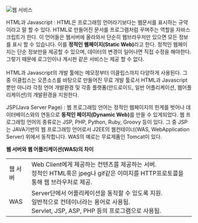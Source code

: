 ![웹 서비스](https://user-images.githubusercontent.com/59801728/72776469-a8cb3d80-3c55-11ea-8041-02f76fd1719e.png)


HTML과 Javascript
: HTML은 프로그래밍 언어라기보다는 웹문서를 표시하는 규약이라고 말 할 수 있다. HTML로 만들어진 문서를 프로그램처럼 꾸며주는 역할을 자바스크립트가 한다. 이 언어들은 웹서버에 올라와서 단순히 웹브라우저만 있으면 모든 정보를 표시 할 수 있습니다. 이를 <b>정적인 웹페이지(Static Web)</b>라고 한다. 정적인 웹페이지는 단순 정보만을 제공할 수 있으며, 데이터의 변경이 일어나면 직접 수정을 해야한다. 그렇기 때문에 로그인이나 게시판 같은 서비스는 제공 할 수 없다.<br><br>
HTML과 Javascript의 개발 툴에는 메모장부터 이클립스까지 다양하게 사용된다. 그 중 이클립스는 오픈소스를 바탕으로 만들어진 무료 개발 툴로서 HTML과 Javascript 뿐만 아니라 각정 언어 개발환경 및 각종 플랫폼(안드로이드, 일반 어플리케이션, 웹어플리케이션)의 개발환경을 지원한다.


JSP(Java Server Page)
: 웹 프로그래밍 언어는 정적인 웹페이지의 한계를 벗어나 데이터베이스와의 연동으로 <b>동적인 페이지(Dynamic Web)</b>를 만들 수 있게되었다. 웹 프로그래밍 언어의 종류로는 JSP, PHP, Python, Ruby, Groovy 등이 있다. 그 중 JSP는 JAVA기반의 웹 프로그래밍 언어로서 J2EE의 웹컨테이너(WAS, WebApplication Server) 위에서 동작합니다. WAS의 예로는 무료제품인 Tomcat이 있다.


<b>웹 서버와 웹 어플리케이션(WAS)의 차이</b>
<br>
<table>
	<tr>
		<td>웹 서버</td>
		<td>Web Client에게 제공하는 컨텐츠를 제공하는 서버.<br>정적인 HTML혹은 jpeg나 gif같은 이미지를 HTTP프로토콜을 통해 웹 브라우저로 제공.</td>
	</tr>
	<tr>
		<td>WAS</td>
		<td>Server단에서 어플리케이션을 동작할 수 있도록 지원.<br>일반적으로 컨테이너라는 용어로 사용됨.<br>Servlet, JSP, ASP, PHP 등의 프로그램으로 사용됨.</td>
	</tr>
</table>